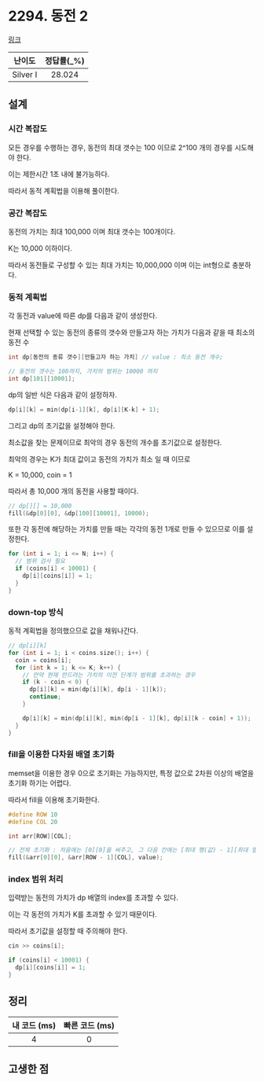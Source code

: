 # 2294. 동전 2

[링크](https://www.acmicpc.net/problem/2294)

|  난이도  | 정답률(\_%) |
| :------: | :---------: |
| Silver I |   28.024    |

## 설계

### 시간 복잡도

모든 경우를 수행하는 경우, 동전의 최대 갯수는 100 이므로 2^100 개의 경우를 시도해야 한다.

이는 제한시간 1초 내에 불가능하다.

따라서 동적 계획법을 이용해 풀이한다.

### 공간 복잡도

동전의 가치는 최대 100,000 이며 최대 갯수는 100개이다.

K는 10,000 이하이다.

따라서 동전들로 구성할 수 있는 최대 가치는 10,000,000 이며 이는 int형으로 충분하다.

### 동적 계획법

각 동전과 value에 따른 dp를 다음과 같이 생성한다.

현재 선택할 수 있는 동전의 종류의 갯수와 만들고자 하는 가치가 다음과 같을 때 최소의 동전 수

```cpp
int dp[동전의 종류 갯수][만들고자 하는 가치] // value : 최소 동전 개수;

// 동전의 갯수는 100까지, 가치의 범위는 10000 까지
int dp[101][10001];
```

dp의 일반 식은 다음과 같이 설정하자.

```cpp
dp[i][k] = min(dp[i-1][k], dp[i][K-k] + 1);
```

그리고 dp의 초기값을 설정해야 한다.

최소값을 찾는 문제이므로 최악의 경우 동전의 개수를 초기값으로 설정한다.

최악의 경우는 K가 최대 값이고 동전의 가치가 최소 일 때 이므로

K = 10,000, coin = 1

따라서 총 10,000 개의 동전을 사용할 때이다.

```cpp
// dp[][] = 10,000
fill(&dp[0][0], &dp[100][10001], 10000);
```

또한 각 동전에 해당하는 가치를 만들 때는 각각의 동전 1개로 만들 수 있으므로 이를 설정한다.

```cpp
for (int i = 1; i <= N; i++) {
  // 범위 검사 필요
  if (coins[i] < 10001) {
    dp[i][coins[i]] = 1;
  }
}
```

### down-top 방식

동적 계획법을 정의했으므로 값을 채워나간다.

```cpp
// dp[i][k]
for (int i = 1; i < coins.size(); i++) {
  coin = coins[i];
  for (int k = 1; k <= K; k++) {
    // 만약 현재 만드려는 가치의 이전 단계가 범위를 초과하는 경우
    if (k - coin < 0) {
      dp[i][k] = min(dp[i][k], dp[i - 1][k]);
      continue;
    }

    dp[i][k] = min(dp[i][k], min(dp[i - 1][k], dp[i][k - coin] + 1));
  }
}
```

### fill을 이용한 다차원 배열 초기화

memset을 이용한 경우 0으로 초기화는 가능하지만, 특정 값으로 2차원 이상의 배열을 초기화 하기는 어렵다.

따라서 fill을 이용해 초기화한다.

```cpp
#define ROW 10
#define COL 20

int arr[ROW][COL];

// 전체 초기화 : 처음에는 [0][0]을 써주고, 그 다음 칸에는 [최대 행(값) - 1][최대 열], 다음 칸에는 초기 상태의 값
fill(&arr[0][0], &arr[ROW - 1][COL], value);
```

### index 범위 처리

입력받는 동전의 가치가 dp 배열의 index를 초과할 수 있다.

이는 각 동전의 가치가 K를 초과할 수 있기 때문이다.

따라서 초기값을 설정할 때 주의해야 한다.

```cpp
cin >> coins[i];

if (coins[i] < 10001) {
  dp[i][coins[i]] = 1;
}
```

## 정리

| 내 코드 (ms) | 빠른 코드 (ms) |
| :----------: | :------------: |
|      4       |       0        |

## 고생한 점
